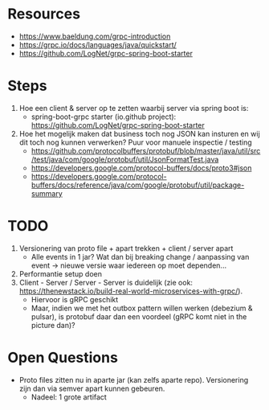 # Resources
- https://www.baeldung.com/grpc-introduction
- https://grpc.io/docs/languages/java/quickstart/
- https://github.com/LogNet/grpc-spring-boot-starter

# Steps
1. Hoe een client & server op te zetten waarbij server via spring boot is:
    - spring-boot-grpc starter (io.github project): https://github.com/LogNet/grpc-spring-boot-starter
2. Hoe het mogelijk maken dat business toch nog JSON kan insturen en wij dit toch nog kunnen verwerken? Puur voor manuele inspectie / testing
    - https://github.com/protocolbuffers/protobuf/blob/master/java/util/src/test/java/com/google/protobuf/util/JsonFormatTest.java
    - https://developers.google.com/protocol-buffers/docs/proto3#json
    - https://developers.google.com/protocol-buffers/docs/reference/java/com/google/protobuf/util/package-summary

# TODO
1. Versionering van proto file + apart trekken + client / server apart
    - Alle events in 1 jar? Wat dan bij breaking change / aanpassing van event -> nieuwe versie waar iedereen op moet dependen...
1. Performantie setup doen
1. Client - Server / Server - Server is duidelijk (zie ook: https://thenewstack.io/build-real-world-microservices-with-grpc/).
    - Hiervoor is gRPC geschikt
    - Maar, indien we met het outbox pattern willen werken (debezium & pulsar), is protobuf daar dan een voordeel (gRPC komt niet in the picture dan)? 

# Open Questions
- Proto files zitten nu in aparte jar (kan zelfs aparte repo). Versionering zijn dan via semver apart kunnen gebeuren.
    - Nadeel: 1 grote artifact